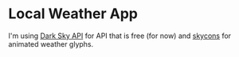 # Local Weather App

I'm using [Dark Sky API](http://google.com) for API that is free (for now)
and [skycons](https://github.com/darkskyapp/skycons) 
for animated weather glyphs.
